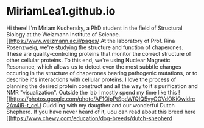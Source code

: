 # MiriamLea1.github.io
Hi there! I'm Miriam Kuchersky, a PhD student in the field of Structural Biology at the Weizmann Institute of Science. []https://www.weizmann.ac.il/pages/
At the laboratory of Prof. Rina Rosenzweig, we're studying the structure and function of chaperones. These are quality-controling proteins that monitor the correct structure of other cellular proteins.
To this end, we're using Nuclear Magnetic Resonance, which allows us to detect even the most subbtle changes occuring in the structure of chaperones bearing pathogenic mutations, or to describe it's interactions with cellular proteins.
I love the process of planning the desired protein construct and all the way to it's purification and NMR "visualization".
Outside the lab I mostly spend my time like this
![]https://photos.google.com/photo/AF1QipPtSpeWfQIQ5vyOOVdOKiQwidrc2Ax4iR-t_ceU
Cuddling with my daugther and our wonderful Dutch Shepherd.
If you have never heard of it, uou can read about this breed here
[]https://www.chewy.com/education/dog-breeds/dutch-shepherd
